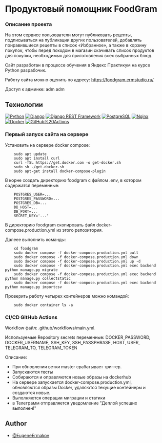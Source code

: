 # Продуктовый помощник FoodGram

### Описание проекта

На этом сервисе пользователи могут публиковать рецепты, подписываться на публикации других пользователей, 
добавлять понравившиеся рецепты в список «Избранное», а также в корзину покупок, чтобы перед походом в 
магазин скачивать список продуктов для покупки, необходимых для приготовления всех выбранных блюд.

Сайт разработан в процессе обучения в Яндекс Практикум на курсе Python разрабочик.

Работу сайта можно оценить по адресу: https://foodgram.ermstudio.ru/

Доступ к админке: adm adm

## Технологии
[![Python](https://img.shields.io/badge/-Python-464646?style=plastic&logo=Python&logoColor=56C0C0&color=508050)](https://www.python.org/)
[![Django](https://img.shields.io/badge/-Django-464646?style=plastic&logo=Django&logoColor=56C0C0&color=508050)](https://www.djangoproject.com/)
[![Django REST Framework](https://img.shields.io/badge/-Django%20REST%20Framework-464646?style=plastic&logo=Django%20REST%20Framework&logoColor=16C0C0&color=508050)](https://www.django-rest-framework.org/)
[![PostgreSQL](https://img.shields.io/badge/-PostgreSQL-464646?style=plastic&logo=PostgreSQL&logoColor=56C0C0&color=508050)](https://www.postgresql.org/)
[![Nginx](https://img.shields.io/badge/-NGINX-464646?style=plastic&logo=NGINX&logoColor=56C0C0&color=508050)](https://nginx.org/ru/)
[![Docker](https://img.shields.io/badge/-Docker-464646?style=plastic&logo=Docker&logoColor=56C0C0&color=508050)](https://www.docker.com/)
[![GitHub%20Actions](https://img.shields.io/badge/-GitHub%20Actions-464646?style=plastic&logo=GitHub%20actions&logoColor=56C0C0&color=508050)](https://github.com/features/actions)


### Первый запуск сайта на сервере
Установить на сервере  docker compose:

```
    sudo apt update
    sudo apt install curl
    curl -fSL https://get.docker.com -o get-docker.sh
    sudo sh ./get-docker.sh
    sudo apt-get install docker-compose-plugin 
```

В корне создать директорию foodgram с файлом .env, в котором содержатся переменные:

```
    POSTGRES_USER=...
    POSTGRES_PASSWORD=...
    POSTGRES_DB=... 
    DB_HOST=...
    DB_PORT=...
    SECRET_KEY='...'
```

В директорию foodgram скопировать файл docker-compose.production.yml из этого репозитория.

Далеее выполнить команды:

```
    cd foodgram
    sudo docker compose -f docker-compose.production.yml pull
    sudo docker compose -f docker-compose.production.yml down
    sudo docker compose -f docker-compose.production.yml up -d
    sudo docker compose -f docker-compose.production.yml exec backend python manage.py migrate
    sudo docker compose -f docker-compose.production.yml exec backend python manage.py collectstatic
    sudo docker compose -f docker-compose.production.yml exec backend python manage.py importcsv
```

Проверить работу четырех контейнеров можно командой:

```
    sudo docker container ls -a
```

### CI/CD GitHub Actions
Workflow файл: .github/workflows/main.yml.

Используемые Repository secrets переменные: DOCKER_PASSWORD, DOCKER_USERNAME, SSH_KEY, SSH_PASSPHRASE, HOST, USER, TELEGRAM_TO, TELEGRAM_TOKEN

Описание: 
- При обновлении ветки master срабатывает триггер.
- Запускаются тесты
- Собираются и оправляются новые образы на dockerhub
- На сервере запускается docker-compose.production.yml, обновляются образы Docker, удаляются текущие контейнеры и создаются новые.
- Выполняются операции миграции и статики
- в Телеграмм отправляется уведомление "Деплой успешно выполнен!"


## Author

- [@EugeneErmakov](https://github.com/EugeneErmakov)
